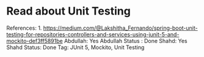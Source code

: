 # Read about Unit Testing

References: 1. https://medium.com/@Lakshitha_Fernando/spring-boot-unit-testing-for-repositories-controllers-and-services-using-junit-5-and-mockito-def3ff5891be
Abdullah: Yes
Abdullah Status : Done
Shahd: Yes
Shahd Status: Done
Tag: JUnit 5, Mockito, Unit Testing